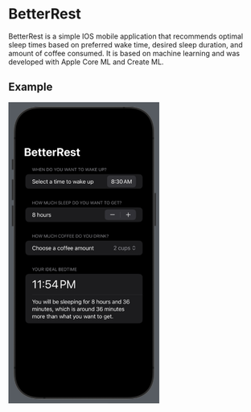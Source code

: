 # BetterRest
BetterRest is a simple IOS mobile application that recommends optimal sleep times based on preferred wake time, desired sleep duration, and amount of coffee consumed. It is based on machine learning and was developed with Apple Core ML and Create ML.

## Example
<img width="300" alt="example" src="example/example.png">
